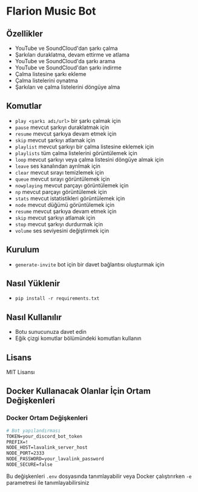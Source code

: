 # Flarion Music Bot



## Özellikler
- YouTube ve SoundCloud'dan şarkı çalma
- Şarkıları duraklatma, devam ettirme ve atlama
- YouTube ve SoundCloud'da şarkı arama
- YouTube ve SoundCloud'dan şarkı indirme
- Çalma listesine şarkı ekleme
- Çalma listelerini oynatma
- Şarkıları ve çalma listelerini döngüye alma

## Komutlar
- `play <şarkı adı/url>` bir şarkı çalmak için
- `pause` mevcut şarkıyı duraklatmak için
- `resume` mevcut şarkıya devam etmek için
- `skip` mevcut şarkıyı atlamak için
- `playlist` mevcut şarkıyı bir çalma listesine eklemek için
- `playlists` tüm çalma listelerini görüntülemek için
- `loop` mevcut şarkıyı veya çalma listesini döngüye almak için
- `leave` ses kanalından ayrılmak için
- `clear` mevcut sırayı temizlemek için
- `queue` mevcut sırayı görüntülemek için
- `nowplaying` mevcut parçayı görüntülemek için
- `np` mevcut parçayı görüntülemek için
- `stats` mevcut istatistikleri görüntülemek için
- `node` mevcut düğümü görüntülemek için
- `resume` mevcut şarkıya devam etmek için
- `skip` mevcut şarkıyı atlamak için
- `stop` mevcut şarkıyı durdurmak için
- `volume` ses seviyesini değiştirmek için

## Kurulum
- `generate-invite` bot için bir davet bağlantısı oluşturmak için

## Nasıl Yüklenir
- `pip install -r requirements.txt`

## Nasıl Kullanılır
- Botu sunucunuza davet edin
- Eğik çizgi komutlar bölümündeki komutları kullanın

## Lisans
MIT Lisansı


## Docker Kullanacak Olanlar İçin Ortam Değişkenleri

### Docker Ortam Değişkenleri

```dockerfile
# Bot yapılandırması
TOKEN=your_discord_bot_token
PREFIX=!
NODE_HOST=lavalink_server_host
NODE_PORT=2333
NODE_PASSWORD=your_lavalink_password
NODE_SECURE=false
```

Bu değişkenleri `.env` dosyasında tanımlayabilir veya Docker çalıştırırken `-e` parametresi ile tanımlayabilirsiniz

